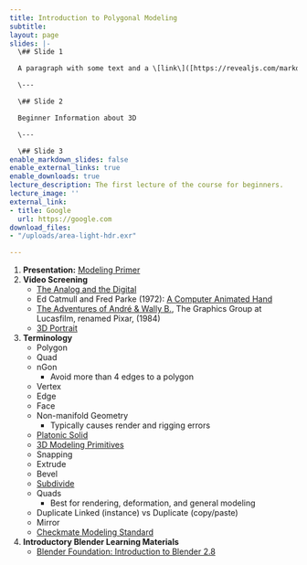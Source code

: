 ```yaml
---
title: Introduction to Polygonal Modeling
subtitle: 
layout: page
slides: |-
  \## Slide 1

  A paragraph with some text and a \[link\]([https://revealjs.com/markdown/](https://revealjs.com/markdown/ "https://revealjs.com/markdown/")).

  \---

  \## Slide 2

  Beginner Information about 3D

  \---

  \## Slide 3
enable_markdown_slides: false
enable_external_links: true
enable_downloads: true
lecture_description: The first lecture of the course for beginners.
lecture_image: ''
external_link:
- title: Google
  url: https://google.com
download_files:
- "/uploads/area-light-hdr.exr"

---
```

1. **Presentation:** [Modeling Primer](https://docs.google.com/presentation/d/e/2PACX-1vQZHGphZzWL_7iw-faSX3DelelBxrRQg11TOINuDqnZxyLX3QDhGbVKMgm1wtDhuq9jNnroVi0JSiVp/pub?start=false&loop=false&delayms=3000&slide=id.p)
2. **Video Screening**
   * [The Analog and the Digital](https://www.youtube.com/watch?v=Lu5y8SMuzMs)
   * Ed Catmull and Fred Parke (1972): [A Computer Animated Hand](https://vimeo.com/16292363)
   * [The Adventures of André & Wally B.](https://www.youtube.com/watch?v=C-L-WA-nQzI), The Graphics Group at Lucasfilm, renamed Pixar, (1984)
   * [3D Portrait](https://www.youtube.com/watch?time_continue=9&v=4GiLAOtjHNo)
3. **Terminology**
   * Polygon
   * Quad
   * nGon
     * Avoid more than 4 edges to a polygon
   * Vertex
   * Edge
   * Face
   * Non-manifold Geometry
     * Typically causes render and rigging errors
   * [Platonic Solid](https://www.youtube.com/watch?v=C36h00d7xGs)
   * [3D Modeling Primitives](https://docs.blender.org/manual/en/latest/modeling/meshes/primitives.html)
   * Snapping
   * Extrude
   * Bevel
   * [Subdivide](http://youtu.be/mX0NB9IyYpU?t=1m27s)
   * Quads
     * Best for rendering, deformation, and general modeling
   * Duplicate Linked (instance) vs Duplicate (copy/paste)
   * Mirror
   * [Checkmate Modeling Standard](https://www.turbosquid.com/CheckMate)
4. **Introductory Blender Learning Materials**
   * [Blender Foundation: Introduction to Blender 2.8](https://www.youtube.com/playlist?list=PLa1F2ddGya_-UvuAqHAksYnB0qL9yWDO6)